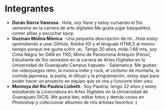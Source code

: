# Integrantes
- **Durán Sierra Vanessa** : Hola, soy Vane y estoy cursando el 5to semestre en la carrera de arte digitales.Me gusta jugar básquetbol, comer alitas y escuchar kpop.  
- **Guzman Molina Mónica** : Una pequeña descripción de mi...Hola estoy aprendiendo a usar GitHub, Adobe XD y el lenguaje HTML5 al mismo tiempo porque me gusta sufrir ;w;. Tengo 20 años, mido 1.66 mts, soy Cinta Negra 1er DAN en TKD, Mimo de Pantomima Arlequín (Fénix), Estudiante de 5to semestre en la carrera de Artes Digitales en la Universidad de Guanajuato Campus Irapuato - Salamanca. Me gustan los videojuegos retro, la música indie y rock, el ciclismo de montaña, la comida japonesa, la pasta, el dibujo y la programación, estoy aquí para poder hacer un proyecto en equipo que se vea y funcione bien uwu. 
- **Montoya del Río Paulina Lizbeth** : Soy Paulina, tengo 22 años y estoy estudiando la Licenciatura en Artes Digitales en la Universidad de Guanajuato DICIS. Me gusta leer, editar fotos y demás cosas en Photoshop y coleccionar álbumes de mis artistas favoritos :)
